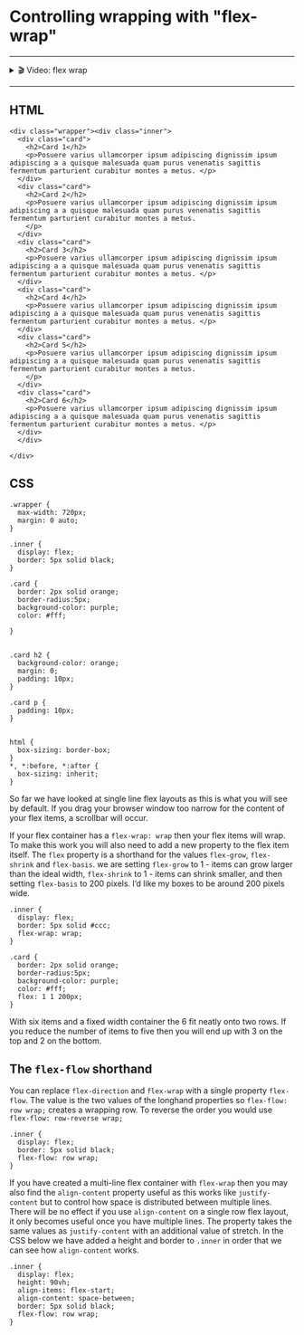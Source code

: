 # Controlling wrapping with "flex-wrap"

---

<details>
    <summary>🎬 Video: flex wrap</summary><div class='video-container'>
        <iframe src="https://www.youtube.com/embed/f0Nay6NGDo0?rel=0" frameborder="0" allow="accelerometer; autoplay; encrypted-media; gyroscope; picture-in-picture" allowfullscreen rel='0'></iframe></div>
</details>

---

## HTML

	<div class="wrapper"><div class="inner">
	  <div class="card">
	    <h2>Card 1</h2>
	    <p>Posuere varius ullamcorper ipsum adipiscing dignissim ipsum adipiscing a a quisque malesuada quam purus venenatis sagittis fermentum parturient curabitur montes a metus. </p>
	  </div>
	  <div class="card">
	    <h2>Card 2</h2>
	    <p>Posuere varius ullamcorper ipsum adipiscing dignissim ipsum adipiscing a a quisque malesuada quam purus venenatis sagittis fermentum parturient curabitur montes a metus.
	    </p>
	  </div>
	  <div class="card">
	    <h2>Card 3</h2>
	    <p>Posuere varius ullamcorper ipsum adipiscing dignissim ipsum adipiscing a a quisque malesuada quam purus venenatis sagittis fermentum parturient curabitur montes a metus. </p>
	  </div>
	  <div class="card">
	    <h2>Card 4</h2>
	    <p>Posuere varius ullamcorper ipsum adipiscing dignissim ipsum adipiscing a a quisque malesuada quam purus venenatis sagittis fermentum parturient curabitur montes a metus. </p>
	  </div>
	  <div class="card">
	    <h2>Card 5</h2>
	    <p>Posuere varius ullamcorper ipsum adipiscing dignissim ipsum adipiscing a a quisque malesuada quam purus venenatis sagittis fermentum parturient curabitur montes a metus.
	    </p>
	  </div>
	  <div class="card">
	    <h2>Card 6</h2>
	    <p>Posuere varius ullamcorper ipsum adipiscing dignissim ipsum adipiscing a a quisque malesuada quam purus venenatis sagittis fermentum parturient curabitur montes a metus. </p>
	  </div>
	  </div>

	</div>

## CSS


	.wrapper {
	  max-width: 720px;
	  margin: 0 auto;
	}

	.inner {
	  display: flex;
	  border: 5px solid black;
	}

	.card {
	  border: 2px solid orange;
	  border-radius:5px;
	  background-color: purple;
	  color: #fff;

	}


	.card h2 {
	  background-color: orange;
	  margin: 0;
	  padding: 10px;
	}

	.card p {
	  padding: 10px;
	}


	html {
	  box-sizing: border-box;
	}
	*, *:before, *:after {
	  box-sizing: inherit;
	}


So far we have looked at single line flex layouts as this is what you will see by default. If you drag your browser window too narrow for the content of your flex items, a scrollbar will occur.


If your flex container has a `flex-wrap: wrap` then your flex items will wrap.
To make this work you will also need to add a new property to the flex item itself. The `flex` property is a shorthand for the values `flex-grow`, `flex-shrink` and `flex-basis`. we are setting `flex-grow` to 1 - items can grow larger than the ideal width, `flex-shrink` to 1 - items can shrink smaller, and then setting `flex-basis` to 200 pixels. I’d like my boxes to be around 200 pixels wide.

	.inner {
	  display: flex;
	  border: 5px solid #ccc;
	  flex-wrap: wrap;
	}

	.card {
	  border: 2px solid orange;
	  border-radius:5px;
	  background-color: purple;
	  color: #fff;
	  flex: 1 1 200px;
	}




With six items and a fixed width container the 6 fit neatly onto two rows. If you reduce the number of items to five then you will end up with 3 on the top and 2 on the bottom.

## The `flex-flow` shorthand

You can replace `flex-direction` and `flex-wrap` with a single property `flex-flow`. The value is the two values of the longhand properties so `flex-flow: row wrap;` creates a wrapping row. To reverse the order you would use `flex-flow: row-reverse wrap;`

	.inner {
	  display: flex;
	  border: 5px solid black;
	  flex-flow: row wrap;
	}


If you have created a multi-line flex container with `flex-wrap` then you may also find the `align-content` property useful as this works like `justify-content` but to control how space is distributed between multiple lines.
There will be no effect if you use `align-content` on a single row flex layout, it only becomes useful once you have multiple lines.
The property takes the same values as `justify-content` with an additional value of stretch. In the CSS below we have added a height and border to `.inner` in order that we can see how `align-content` works.

	.inner {
	  display: flex;
	  height: 90vh;
	  align-items: flex-start;
	  align-content: space-between;
	  border: 5px solid black;
	  flex-flow: row wrap;
	}